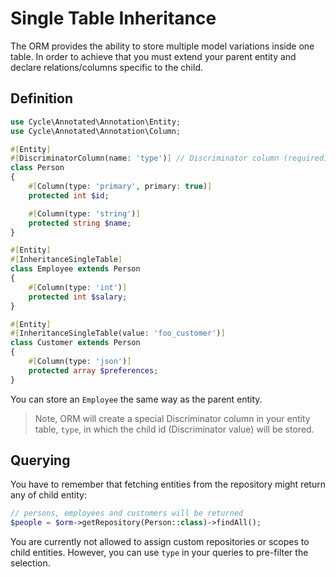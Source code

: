 # Single Table Inheritance
The ORM provides the ability to store multiple model variations inside one table. In order to achieve that you must extend your parent entity
and declare relations/columns specific to the child.

## Definition

```php
use Cycle\Annotated\Annotation\Entity;
use Cycle\Annotated\Annotation\Column;

#[Entity]
#[DiscriminatorColumn(name: 'type')] // Discriminator column (required)
class Person
{
    #[Column(type: 'primary', primary: true)]
    protected int $id;

    #[Column(type: 'string')]
    protected string $name;
}

#[Entity]
#[InheritanceSingleTable]
class Employee extends Person
{
    #[Column(type: 'int')]
    protected int $salary;
}

#[Entity]
#[InheritanceSingleTable(value: 'foo_customer')]
class Customer extends Person
{
    #[Column(type: 'json')]
    protected array $preferences;
}
```

You can store an `Employee` the same way as the parent entity.

> Note, ORM will create a special Discriminator column in your entity table, `type`, in which the child id (Discriminator value) will be stored.

## Querying
You have to remember that fetching entities from the repository might return any of child entity:

```php
// persons, employees and customers will be returned
$people = $orm->getRepository(Person::class)->findAll();
```

You are currently not allowed to assign custom repositories or scopes to child entities. However, you can use `type` in your queries to pre-filter the selection.
